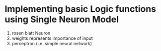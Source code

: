#  Implementing basic Logic functions using Single Neuron Model

1) rosen blatt Neuron
2) weights represents importance of input
3) perceptron (i.e. simple neural network)